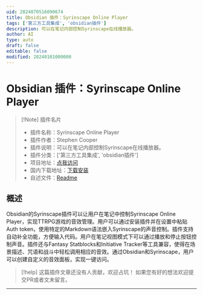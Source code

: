 ```yaml
---
uid: 2024070516090674
title: Obsidian 插件：Syrinscape Online Player
tags: ['第三方工具集成', 'obsidian插件']
description: 可以在笔记内部控制Syrinscape在线播放器。
author: AI
type: auto
draft: false
editable: false
modified: 20240101000000
---
```


# Obsidian 插件：Syrinscape Online Player

> [!Note] 插件名片
> - 插件名称：Syrinscape Online Player
> - 插件作者：Stephen Cooper
> - 插件说明：可以在笔记内部控制Syrinscape在线播放器。
> - 插件分类：['第三方工具集成', 'obsidian插件']
> - 项目地址：[点我访问](https://github.com/scooper4711/obsidian-syrinscape)
> - 国内下载地址：[下载安装](https://pkmer.cn/products/plugin/pluginMarket/?syrinscape-player-control)
> - 自述文件：[Readme](https://ghproxy.net/https://raw.githubusercontent.com/scooper4711/obsidian-syrinscape/main/README.md)



## 概述

Obsidian的Syrinscape插件可以让用户在笔记中控制Syrinscape Online Player，实现TTRPG游戏的音效管理。用户可以通过安装插件并在设置中粘贴Auth token，使用特定的Markdown语法嵌入Syrinscape的声音控制。插件支持自动补全功能，方便输入代码。用户在笔记视图模式下可以通过播放和停止按钮控制声音。插件还与Fantasy Statblocks和Initiative Tracker等工具兼容，使得在场景描述、咒语和战斗中轻松调用相应的音效。通过Obsidian和Syrinscape，用户可以创建自定义的音效面板，实现一键访问。


> [!help] 
> 这篇插件文章还没有人贡献，欢迎占坑！
> 如果您有好的想法欢迎提交PR或者文末留言。
> 

---



